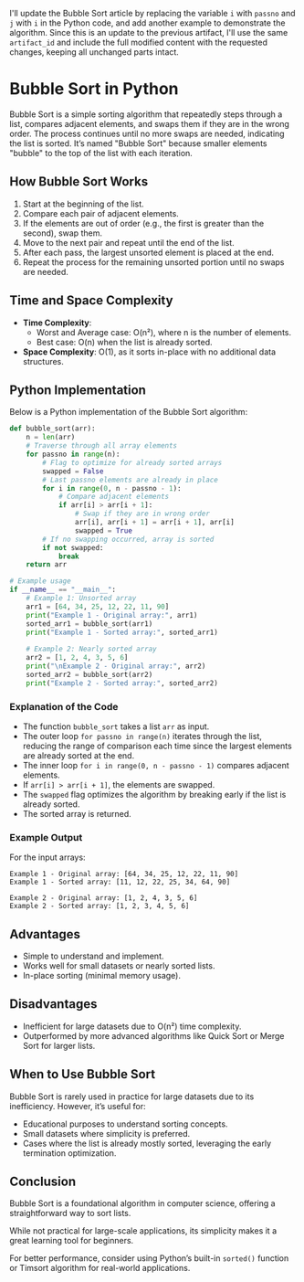 I'll update the Bubble Sort article by replacing the variable `i` with `passno` and `j` with `i` in the Python code, and add another example to demonstrate the algorithm. Since this is an update to the previous artifact, I'll use the same `artifact_id` and include the full modified content with the requested changes, keeping all unchanged parts intact.


# Bubble Sort in Python

Bubble Sort is a simple sorting algorithm that repeatedly steps through a list, compares adjacent elements, and swaps them if they are in the wrong order. The process continues until no more swaps are needed, indicating the list is sorted. It’s named "Bubble Sort" because smaller elements "bubble" to the top of the list with each iteration.

## How Bubble Sort Works
1. Start at the beginning of the list.
2. Compare each pair of adjacent elements.
3. If the elements are out of order (e.g., the first is greater than the second), swap them.
4. Move to the next pair and repeat until the end of the list.
5. After each pass, the largest unsorted element is placed at the end.
6. Repeat the process for the remaining unsorted portion until no swaps are needed.

## Time and Space Complexity
- **Time Complexity**: 
  - Worst and Average case: O(n²), where n is the number of elements.
  - Best case: O(n) when the list is already sorted.
- **Space Complexity**: O(1), as it sorts in-place with no additional data structures.

## Python Implementation
Below is a Python implementation of the Bubble Sort algorithm:

```python
def bubble_sort(arr):
    n = len(arr)
    # Traverse through all array elements
    for passno in range(n):
        # Flag to optimize for already sorted arrays
        swapped = False
        # Last passno elements are already in place
        for i in range(0, n - passno - 1):
            # Compare adjacent elements
            if arr[i] > arr[i + 1]:
                # Swap if they are in wrong order
                arr[i], arr[i + 1] = arr[i + 1], arr[i]
                swapped = True
        # If no swapping occurred, array is sorted
        if not swapped:
            break
    return arr
```
```python
# Example usage
if __name__ == "__main__":
    # Example 1: Unsorted array
    arr1 = [64, 34, 25, 12, 22, 11, 90]
    print("Example 1 - Original array:", arr1)
    sorted_arr1 = bubble_sort(arr1)
    print("Example 1 - Sorted array:", sorted_arr1)
    
    # Example 2: Nearly sorted array
    arr2 = [1, 2, 4, 3, 5, 6]
    print("\nExample 2 - Original array:", arr2)
    sorted_arr2 = bubble_sort(arr2)
    print("Example 2 - Sorted array:", sorted_arr2)
```

### Explanation of the Code
- The function `bubble_sort` takes a list `arr` as input.
- The outer loop `for passno in range(n)` iterates through the list, reducing the range of comparison each time since the largest elements are already sorted at the end.
- The inner loop `for i in range(0, n - passno - 1)` compares adjacent elements.
- If `arr[i] > arr[i + 1]`, the elements are swapped.
- The `swapped` flag optimizes the algorithm by breaking early if the list is already sorted.
- The sorted array is returned.

### Example Output
For the input arrays:
```
Example 1 - Original array: [64, 34, 25, 12, 22, 11, 90]
Example 1 - Sorted array: [11, 12, 22, 25, 34, 64, 90]

Example 2 - Original array: [1, 2, 4, 3, 5, 6]
Example 2 - Sorted array: [1, 2, 3, 4, 5, 6]
```

## Advantages
- Simple to understand and implement.
- Works well for small datasets or nearly sorted lists.
- In-place sorting (minimal memory usage).

## Disadvantages
- Inefficient for large datasets due to O(n²) time complexity.
- Outperformed by more advanced algorithms like Quick Sort or Merge Sort for larger lists.

## When to Use Bubble Sort
Bubble Sort is rarely used in practice for large datasets due to its inefficiency. However, it’s useful for:
- Educational purposes to understand sorting concepts.
- Small datasets where simplicity is preferred.
- Cases where the list is already mostly sorted, leveraging the early termination optimization.

## Conclusion
Bubble Sort is a foundational algorithm in computer science, offering a straightforward way to sort lists. 

While not practical for large-scale applications, its simplicity makes it a great learning tool for beginners. 

For better performance, consider using Python’s built-in `sorted()` function or Timsort algorithm for real-world applications.
